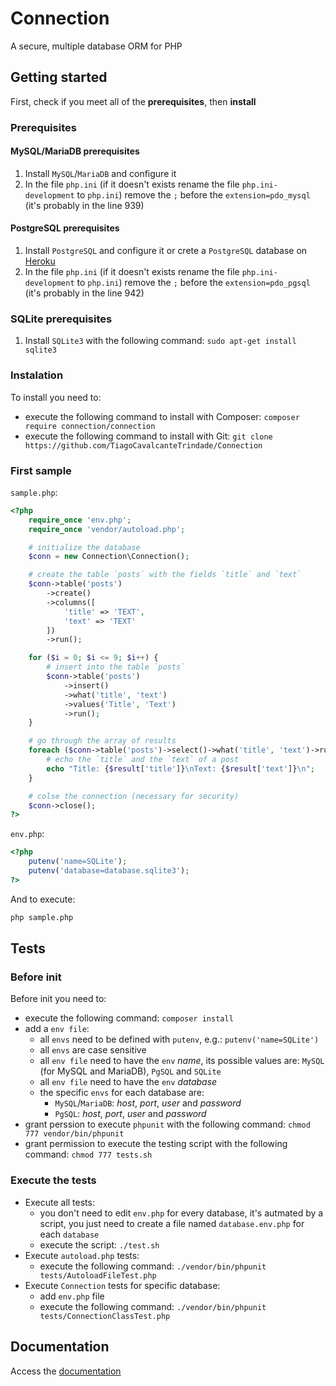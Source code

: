 # Connection
A secure, multiple database ORM for PHP

## Getting started
First, check if you meet all of the **prerequisites**, then **install**
### Prerequisites
#### MySQL/MariaDB prerequisites
1. Install `MySQL`/`MariaDB` and configure it
2. In the file `php.ini` (if it doesn't exists rename the file `php.ini-development` to `php.ini`) remove the `;` before the `extension=pdo_mysql` (it's probably in the line 939)
#### PostgreSQL prerequisites
1. Install `PostgreSQL` and configure it or crete a `PostgreSQL` database on [Heroku](https://data.heroku.com/)
2. In the file `php.ini` (if it doesn't exists rename the file `php.ini-development` to `php.ini`) remove the `;` before the `extension=pdo_pgsql` (it's probably in the line 942)
### SQLite prerequisites
1. Install `SQLite3` with the following command: `sudo apt-get install sqlite3`
### Instalation
To install you need to:
  * execute the following command to install with Composer: `composer require connection/connection`
  * execute the following command to install with Git: `git clone https://github.com/TiagoCavalcanteTrindade/Connection`
### First sample
`sample.php`:
```php
<?php
	require_once 'env.php';
	require_once 'vendor/autoload.php';

	# initialize the database
	$conn = new Connection\Connection();

	# create the table `posts` with the fields `title` and `text`
	$conn->table('posts')
		->create()
		->columns([
			'title' => 'TEXT',
			'text' => 'TEXT'
		])
		->run();

	for ($i = 0; $i <= 9; $i++) {
		# insert into the table `posts`
		$conn->table('posts')
			->insert()
			->what('title', 'text')
			->values('Title', 'Text')
			->run();
	}

	# go through the array of results
	foreach ($conn->table('posts')->select()->what('title', 'text')->run() as $result) {
		# echo the `title` and the `text` of a post
		echo "Title: {$result['title']}\nText: {$result['text']}\n";
	}

	# colse the connection (necessary for security)
	$conn->close();
?>
```
`env.php`:
```php
<?php
	putenv('name=SQLite');
	putenv('database=database.sqlite3');
?>
```
And to execute:
```bash
php sample.php
```

## Tests
### Before init
Before init you need to:
  * execute the following command: `composer install`
  * add a `env file`:
    * all `envs` need to be defined with `putenv`, e.g.: `putenv('name=SQLite')`
    * all `envs` are case sensitive
    * all `env file` need to have the `env` *name*, its possible values are: `MySQL` (for MySQL and MariaDB), `PgSQL` and `SQLite`
	* all `env file` need to have the `env` *database*
	* the specific `envs` for each database are:
	  * `MySQL`/`MariaDB`: *host*, *port*, *user* and *password*
	  * `PgSQL`: *host*, *port*, *user* and *password*
  * grant perssion to execute `phpunit` with the following command: `chmod 777 vendor/bin/phpunit`
  * grant permission to execute the testing script with the following command: `chmod 777 tests.sh`

### Execute the tests
* Execute all tests:
  * you don't need to edit `env.php` for every database, it's autmated by a script, you just need to create a file named `database.env.php` for each `database`
  * execute the script: `./test.sh`
* Execute `autoload.php` tests:
  * execute the following command: `./vendor/bin/phpunit tests/AutoloadFileTest.php`
* Execute `Connection` tests for specific database:
  * add `env.php` file
  * execute the following command: `./vendor/bin/phpunit tests/ConnectionClassTest.php`

## Documentation
Access the [documentation](https://github.com/TiagoCavalcanteTrindade/Connection/wiki)